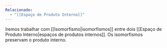 ```yaml
---
Relacionado:
  - "[[Espaço de Produto Interno]]"
---
```

Iremos trabalhar com [[Isomorfismo|isomorfismos]] entre dois [[Espaço de Produto Interno|espaços de produtos internos]]. Os isomorfismos preservam o produto interno.
